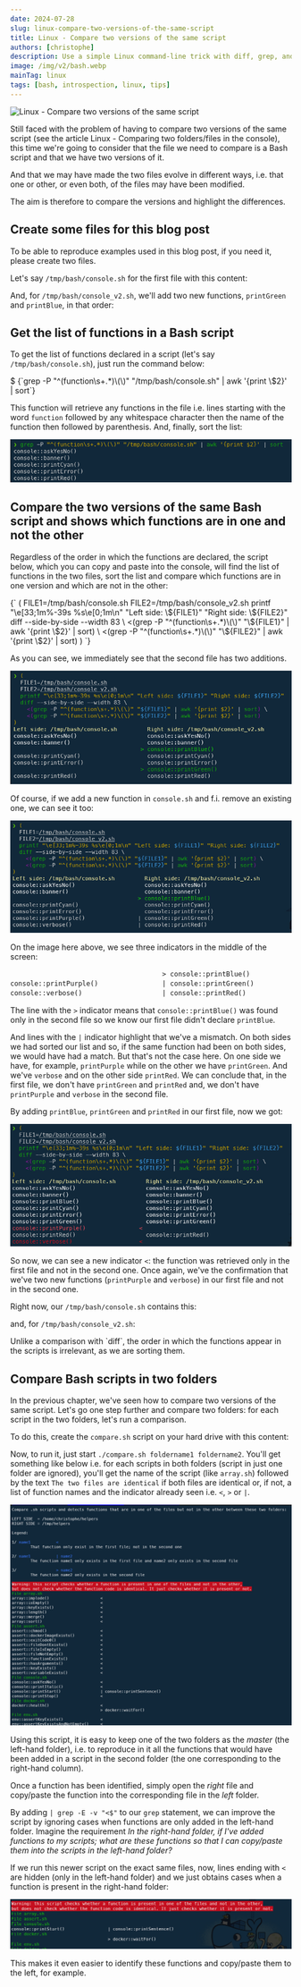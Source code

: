 ```yaml
---
date: 2024-07-28
slug: linux-compare-two-versions-of-the-same-script
title: Linux - Compare two versions of the same script
authors: [christophe]
description: Use a simple Linux command-line trick with diff, grep, and awk to compare two versions of the same Bash script. Quickly identify missing or new functions across file versions or entire folders.
image: /img/v2/bash.webp
mainTag: linux
tags: [bash, introspection, linux, tips]
---
```

![Linux - Compare two versions of the same script](/img/v2/bash.webp)

Still faced with the problem of having to compare two versions of the same script (see the article <Link to="/blog/linux-diff-file-folder">Linux - Comparing two folders/files in the console</Link>), this time we're going to consider that the file we need to compare is a Bash script and that we have two versions of it.

And that we may have made the two files evolve in different ways, i.e. that one or other, or even both, of the files may have been modified.

The aim is therefore to compare the versions and highlight the differences.

<!-- truncate -->

## Create some files for this blog post

To be able to reproduce examples used in this blog post, if you need it, please create two files.

Let's say `/tmp/bash/console.sh` for the first file with this content:

<Snippet filename="/tmp/bash/console.sh" source="./files/console.sh" />

And, for `/tmp/bash/console_v2.sh`, we'll add two new functions, `printGreen` and `printBlue`, in that order:

<Snippet filename="/tmp/bash/console_v2.sh" source="./files/console_v2.sh" />

## Get the list of functions in a Bash script

To get the list of functions declared in a script (let's say `/tmp/bash/console.sh`), just run the command below:

<Terminal>
$ {`grep -P "^(function\s+.*)\(\)" "/tmp/bash/console.sh" | awk '{print \$2}' | sort`}
</Terminal>

This function will retrieve any functions in the file i.e. lines starting with the word `function` followed by any whitespace character then the name of the function then followed by parenthesis. And, finally, sort the list:

![Get the list of functions in a Bash script](./images/functions_list.png)

## Compare the two versions of the same Bash script and shows which functions are in one and not the other

Regardless of the order in which the functions are declared, the script below, which you can copy and paste into the console, will find the list of functions in the two files, sort the list and compare which functions are in one version and which are not in the other:

<Terminal>
{`
(
  FILE1=/tmp/bash/console.sh
  FILE2=/tmp/bash/console_v2.sh
  printf "\e[33;1m%-39s %s\e[0;1m\n" "Left side: \${FILE1}" "Right side: \${FILE2}"
  diff --side-by-side --width 83 \
    <(grep -P "^(function\s+.*)\(\)" "\${FILE1}" | awk '{print \$2}' | sort) \
    <(grep -P "^(function\s+.*)\(\)" "\${FILE2}" | awk '{print \$2}' | sort)
)
`}
</Terminal>

As you can see, we immediately see that the second file has two additions.

![Compare the two versions of the same Bash script and shows which functions are in one and not the other](./images/compare_functions.png)

Of course, if we add a new function in `console.sh` and f.i. remove an existing one, we can see it too:

![Compare the two versions of the same Bash script and shows which functions are not the same in both files](./images/compare_functions_both_side.png)

On the image here above, we see three indicators in the middle of the screen:

```diff
                                      > console::printBlue()
console::printPurple()                | console::printGreen()
console::verbose()                    | console::printRed()
```

The line with the `>` indicator means that `console::printBlue()` was found only in the second file so we know our first file didn't declare `printBlue`.

And lines with the `|` indicator highlight that we've a mismatch. On both sides we had sorted our list and so, if the same function had been on both sides, we would have had a match. But that's not the case here. On one side we have, for example, `printPurple` while on the other we have `printGreen`. And we've `verbose` and on the other side `printRed`. We can conclude that, in the first file, we don't have `printGreen` and `printRed` and, we don't have `printPurple` and `verbose` in the second file.

By adding `printBlue`, `printGreen` and `printRed` in our first file, now we got:

![Compare the two versions of the same Bash script and shows which functions are not the same in both files](./images/compare_functions_both_side_bis.png)

So now, we can see a new indicator `<`: the function was retrieved only in the first file and not in the second one. Once again, we've the confirmation that we've two new functions (`printPurple` and `verbose`) in our first file and not in the second one.

Right now, our `/tmp/bash/console.sh` contains this:

<Snippet filename="/tmp/bash/console.sh" source="./files/console.part2.sh" />

and, for `/tmp/bash/console_v2.sh`:

<Snippet filename="/tmp/bash/console_v2.sh" source="./files/console_v2.part2.sh" />

<AlertBox variant="info" title="The order has no important">
Unlike a comparison with `diff`, the order in which the functions appear in the scripts is irrelevant, as we are sorting them.

</AlertBox>

## Compare Bash scripts in two folders

In the previous chapter, we've seen how to compare two versions of the same script. Let's go one step further and compare two folders: for each script in the two folders, let's run a comparison.

To do this, create the `compare.sh` script on your hard drive with this content:

<Snippet filename="compare.sh" source="./files/compare.sh" />

Now, to run it, just start `./compare.sh foldername1 foldername2`. You'll get something like below i.e. for each scripts in both folders (script in just one folder are ignored), you'll get the name of the script (like `array.sh`) followed by the text `The two files are identical` if both files are identical or, if not, a list of function names and the indicator already seen i.e. `<`, `>` or `|`.

![Compare Bash scripts in two folders](./images/compare_folders.png)

Using this script, it is easy to keep one of the two folders as the *master* (the left-hand folder), i.e. to reproduce in it all the functions that would have been added in a script in the second folder (the one corresponding to the right-hand column).

Once a function has been identified, simply open the *right* file and copy/paste the function into the corresponding file in the *left* folder.

By adding `| grep -E -v "<$"` to our `grep` statement, we can improve the script by ignoring cases when functions are only added in the left-hand folder. Imagine the requirement *In the right-hand folder, if I've added functions to my scripts; what are these functions so that I can copy/paste them into the scripts in the left-hand folder?*

<Snippet filename="compare.sh" source="./files/compare.part2.sh" />

If we run this newer script on the exact same files, now, lines ending with `<` are hidden (only in the left-hand folder) and we just obtains cases when a function is present in the right-hand folder:

![Hide when functions are just in the left-hand folder](./images/no_more_left.png)

This makes it even easier to identify these functions and copy/paste them to the left, for example.
